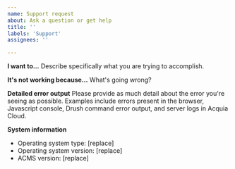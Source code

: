 ```yaml
---
name: Support request
about: Ask a question or get help
title: ''
labels: 'Support'
assignees: ''

---
```


<!-- Before posting, please read the support guidelines (linked to the right) to ensure that you get the best support. Especially note that Acquia does not monitor support requests via Github. -->

**I want to...**
Describe specifically what you are trying to accomplish.

**It's not working because...**
What's going wrong?

**Detailed error output**
Please provide as much detail about the error you're seeing as possible. Examples include errors present in the browser, Javascript console, Drush command error output, and server logs in Acquia Cloud.

**System information**
* Operating system type: [replace]
* Operating system version: [replace]
* ACMS version: [replace]
